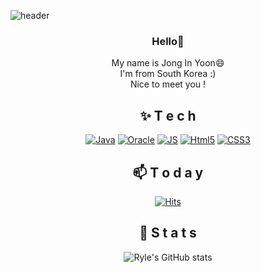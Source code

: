 <!--
**bellpp93/bellpp93** is a ✨ _special_ ✨ repository because its `README.md` (this file) appears on your GitHub profile.

Here are some ideas to get you started:

- 🔭 I’m currently working on ...
- 🌱 I’m currently learning ...
- 👯 I’m looking to collaborate on ...
- 🤔 I’m looking for help with ...
- 💬 Ask me about ...
- 📫 How to reach me: ...
- 😄 Pronouns: ...
- ⚡ Fun fact: ...
-->
![header](https://capsule-render.vercel.app/api?type=transparent&color=auto&height=300&section=header&text=Ryle's%20CodeWolrd&fontSize=70)

<div align=center>

### Hello👋
  My name is Jong In Yoon😄<br>
  I'm from South Korea :)<br>
  Nice to meet you !

<div align=center>

  ## ✨ T e c h
  
  [![Java](https://img.shields.io/badge/Java-007396?style=flat-square&logo=Java&logoColor=white)](github.com/bellpp93/TODO-List)
  [![Oracle](https://img.shields.io/badge/Oracle-F80000?style=flat-square&logo=Oracle&logoColor=white)](github.com/bellpp93/TODO-List)
  [![JS](https://img.shields.io/badge/JavaScript-F7DF1E?style=flat-square&logo=JavaScript&logoColor=black)](github.com/bellpp93/TODO-List)
  [![Html5](https://img.shields.io/badge/Html-E34F26?style=flat-square&logo=Html5&logoColor=white)](github.com/bellpp93/TODO-List)
  [![CSS3](https://img.shields.io/badge/CSS-1572B6?style=flat-square&logo=CSS3&logoColor=white)](github.com/bellpp93/TODO-List)

<div align=center>
  
  ## 📫 T o d a y
  
  [![Hits](https://hits.seeyoufarm.com/api/count/incr/badge.svg?url=https%3A%2F%2Fgithub.com%2Fbellpp93&count_bg=%23E03636&title_bg=%23555555&icon=&icon_color=%23E7E7E7&title=hits&edge_flat=false)](https://hits.seeyoufarm.com)

<div align=center>
  
  ## 🌱 S t a t s
  
  ![Ryle's GitHub stats](https://github-readme-stats.vercel.app/api?username=bellpp93&show_icons=true&theme=material-palenight)
  
